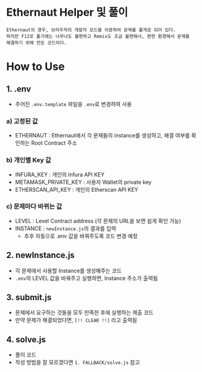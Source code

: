 # Ethernaut Helper 및 풀이
    Ethernaut의 경우, 브라우저의 개발자 모드를 이용하여 문제를 풀게끔 되어 있다.
    하지만 F12로 풀기에는 너무나도 불편하고 Remix도 조금 불편해서, 편한 환경해서 문제를 해결하기 위해 만든 코드이다.



# How to Use
## 1. .env 
- 주어진 `.env.template` 파일을 `.env`로 변경하여 사용
### a) 고정된 값
- ETHERNAUT : Ethernaut에서 각 문제들의 instance를 생성하고, 해결 여부를 확인하는 Root Contract 주소 

### b) 개인별 Key 값
- INFURA_KEY : 개인의 Infura API KEY
- METAMASK_PRIVATE_KEY : 사용자 Wallet의 private key 
- ETHERSCAN_API_KEY : 개인의 Etherscan API KEY
### c) 문제마다 바뀌는 값
- LEVEL : Level Contract address (각 문제의 URL을 보면 쉽게 확인 가능)
- INSTANCE : `newInstance.js`의 결과를 입력
    * 추후 자동으로 .env 값을 바꿔주도록 코드 변경 예정

## 2. newInstance.js
- 각 문제에서 사용할 Instance를 생성해주는 코드
- `.env`의 LEVEL 값을 바꿔주고 실행하면, Instance 주소가 출력됨

## 3. submit.js
- 문제에서 요구하는 것들을 모두 만족한 후에 실행하는 제출 코드
- 만약 문제가 해결되었다면, `[!! CLEAR !!]` 라고 출력됨

## 4. solve.js
- 풀이 코드
- 작성 방법을 잘 모르겠다면 `1. FALLBACK/solve.js` 참고